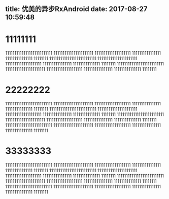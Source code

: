 title: 优美的异步RxAndroid
date: 2017-08-27 10:59:48
---

# 11111111
11111111111111111111111111
1111111111111111111111
11111111111111111111
1111111111111111
111111111111111
11111111
11111111111111111111111111
1111111111111111111111
11111111111111111111
1111111111111111
111111111111111
11111111
11111111111111111111111111
1111111111111111111111
11111111111111111111
1111111111111111
111111111111111
11111111

# 22222222
11111111111111111111111111
1111111111111111111111
11111111111111111111
1111111111111111
111111111111111
11111111
11111111111111111111111111
1111111111111111111111
11111111111111111111
1111111111111111
111111111111111
11111111
11111111111111111111111111
1111111111111111111111
11111111111111111111
1111111111111111
111111111111111
11111111
11111111111111111111111111
1111111111111111111111
11111111111111111111
1111111111111111
111111111111111
11111111

# 33333333
11111111111111111111111111
1111111111111111111111
11111111111111111111
1111111111111111
111111111111111
11111111
11111111111111111111111111
1111111111111111111111
11111111111111111111
1111111111111111
111111111111111
11111111
11111111111111111111111111
1111111111111111111111
11111111111111111111
1111111111111111
111111111111111
11111111
11111111111111111111111111
1111111111111111111111
11111111111111111111
1111111111111111
111111111111111
11111111